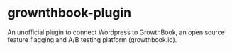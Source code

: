 # grownthbook-plugin
An unofficial plugin to connect Wordpress to GrowthBook, an open source feature flagging and A/B testing platform (growthbook.io).
